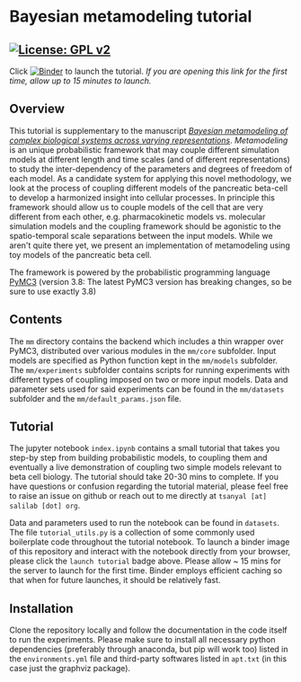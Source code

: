 # Bayesian metamodeling tutorial

## [![License: GPL v2](https://img.shields.io/badge/License-GPL%20v2-blue.svg)](https://www.gnu.org/licenses/old-licenses/gpl-2.0.en.html)

Click [![Binder](https://mybinder.org/badge_logo.svg)](https://mybinder.org/v2/gh/tanmoy7989/bayesian_metamodeling_tutorial.git/master) to launch the tutorial. *If you are opening this link for the first time, allow up to 15 minutes to launch.*

## Overview

This tutorial is supplementary to the manuscript [*Bayesian metamodeling of complex biological systems across varying representations*](https://www.pnas.org/content/118/35/e2104559118). *Metamodeling* is an unique probabilistic framework that may couple different simulation models at different length and time scales (and of different representations) to study the inter-dependency of the parameters and degrees of freedom of each model. As a candidate system for applying this novel methodology, we look at the process of coupling different models of the pancreatic beta-cell to develop a harmonized insight into cellular processes. In principle this framework should allow us to couple models of the cell that are very different from each other, e.g. pharmacokinetic models vs. molecular simulation models and the coupling framework should be agonistic to the spatio-temporal scale separations between the input models. While we aren't quite there yet, we present an implementation of metamodeling using toy models of the pancreatic beta cell. 

The framework is powered by the probabilistic programming language [PyMC3](https://docs.pymc.io) (version 3.8: The latest PyMC3 version has breaking changes, so be sure to use exactly 3.8)

## Contents

The ``mm`` directory contains the backend which includes a thin wrapper over PyMC3, distributed over various modules in the ``mm/core`` subfolder. Input models are specified as Python function kept in the ``mm/models`` subfolder. The ``mm/experiments`` subfolder contains scripts for running experiments with different types of coupling imposed on two or more input models. Data and parameter sets used for said experiments can be found in the ``mm/datasets`` subfolder and the ``mm/default_params.json`` file. 

## Tutorial

The jupyter notebook ```index.ipynb``` contains a small tutorial that takes you step-by step from building probabilistic models, to coupling them and eventually a live demonstration of coupling two simple models relevant to beta cell biology. The tutorial should take 20-30 mins to complete. If you have questions or confusion regarding the tutorial material, please feel free to raise an issue on github or reach out to me directly at ``tsanyal [at] salilab [dot] org``. 

Data and parameters used to run the notebook can be found in ```datasets```. The file ``tutorial_utils.py`` is a collection of some commonly used boilerplate code throughout the tutorial notebook. To launch a binder image of this repository and interact with the notebook directly from your browser, please click the ```launch tutorial``` badge above. Please allow ~ 15 mins for the server to launch for the first time. Binder employs efficient caching so that when for future launches, it should be relatively fast.  

## Installation

Clone the repository locally and follow the documentation in the code itself to run the experiments. Please make sure to install all necessary python dependencies (preferably through anaconda, but pip will work too) listed in the ``environments.yml`` file and third-party softwares listed in ``apt.txt`` (in this case just the graphviz package).

